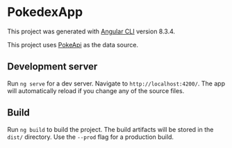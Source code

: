 # PokedexApp

This project was generated with [Angular CLI](https://github.com/angular/angular-cli) version 8.3.4.

This project uses [PokeApi](https://https://pokeapi.co/) as the data source.

## Development server

Run `ng serve` for a dev server. Navigate to `http://localhost:4200/`. The app will automatically reload if you change any of the source files.

## Build

Run `ng build` to build the project. The build artifacts will be stored in the `dist/` directory. Use the `--prod` flag for a production build.

